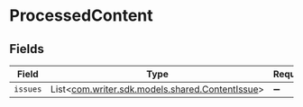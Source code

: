 # ProcessedContent


## Fields

| Field                                                                                  | Type                                                                                   | Required                                                                               | Description                                                                            |
| -------------------------------------------------------------------------------------- | -------------------------------------------------------------------------------------- | -------------------------------------------------------------------------------------- | -------------------------------------------------------------------------------------- |
| `issues`                                                                               | List<[com.writer.sdk.models.shared.ContentIssue](../../models/shared/ContentIssue.md)> | :heavy_minus_sign:                                                                     | N/A                                                                                    |